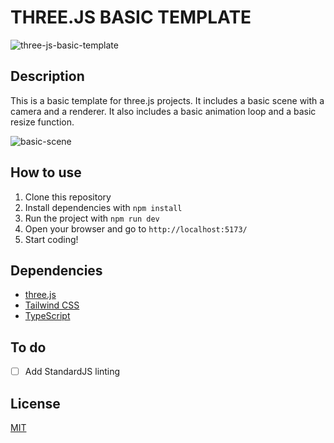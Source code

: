 # THREE.JS BASIC TEMPLATE
![three-js-basic-template](https://github.com/riverscode/threejs-basic-template/assets/92652351/da8600d5-cb1f-4650-ab38-19839e7d5559)


## Description

This is a basic template for three.js projects. It includes a basic scene with a camera and a renderer. It also includes a basic animation loop and a basic resize function.

![basic-scene](https://github.com/riverscode/threejs-basic-template/assets/92652351/0a490f51-2a24-4a21-bf57-940e5f40c027)


## How to use

1. Clone this repository
2. Install dependencies with `npm install`
3. Run the project with `npm run dev`
4. Open your browser and go to `http://localhost:5173/`
5. Start coding!

## Dependencies

- [three.js](https://threejs.org/)
- [Tailwind CSS](https://tailwindcss.com/)
- [TypeScript](https://www.typescriptlang.org/)

## To do
- [ ] Add StandardJS linting

## License

[MIT](https://choosealicense.com/licenses/mit/)

